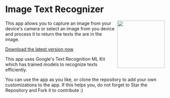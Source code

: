 # Image Text Recognizer
<img src="https://github.com/GouravKhunger/TextRecognizer/blob/main/app/src/main/res/drawable/logo.png?raw=true" height="150px" width="150px" align="right"/>

This app allows you to capture an image from your device's camera or select an image from you device and process it to return the texts the are in the image.

[Download  the latest version now](https://github.com/GouravKhunger/TextRecognizer/releases)

This app uses Google's Text Recognition ML Kit which has trained models to recognize texts efficiently.

You can use the app as you like, or clone the repository to add your own customizations to the app.
If this helps you, do not forget to Star the Repository and Fork it to contribute :)
